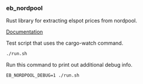 ### eb_nordpool

Rust library for extracting elspot prices from nordpool.

[Documentation](https://docs.rs/eb_nordpool/latest/eb_nordpool/)

Test script that uses the cargo-watch command.

```sh
./run.sh
```

Run this command to print out additional debug info.
```
EB_NORDPOOL_DEBUG=1 ./run.sh
```
